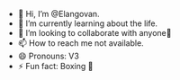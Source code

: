 - 👋 Hi, I’m @Elangovan.
- 🌱 I’m currently learning about the life.
- 💞️ I’m looking to collaborate with anyone💯 
- 📫 How to reach me not available.
- 😄 Pronouns: V3
- ⚡ Fun fact: Boxing 🥊

<!---
Elangovan is a ✨ special ✨ repository because its `README.md` (this file) appears on your GitHub profile.
You can click the Preview link to take a look at your changes.
--->
